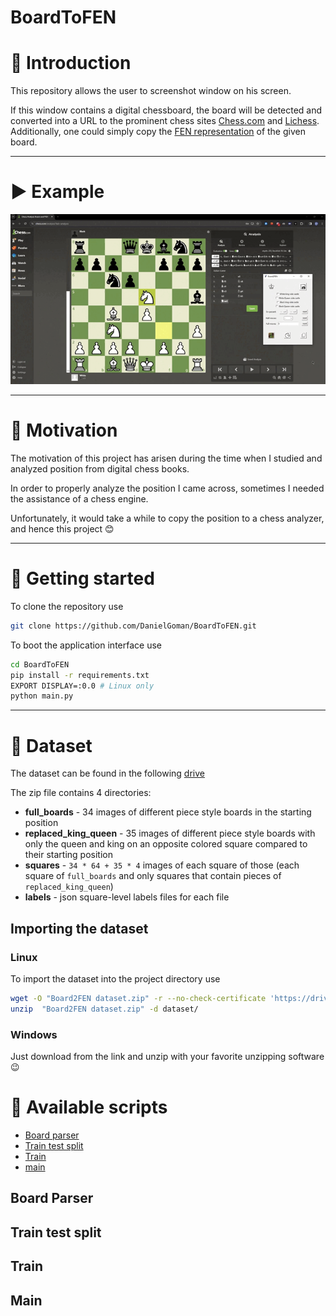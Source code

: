 # BoardToFEN

# 📖 Introduction

This repository allows the user to screenshot window on his screen.

If this window contains a digital chessboard, the board will be detected and converted into a URL to the prominent chess 
sites [Chess.com](https://www.chess.com) and [Lichess](https://www.lichess.org). 
Additionally, one could simply copy the [FEN representation](https://www.chess.com/terms/fen-chess) of the given board.

---




# ▶️ Example

![](assets/Usage%20example.gif)

---




# 🚀 Motivation

The motivation of this project has arisen during the time when I studied and analyzed position from digital chess books.

In order to properly analyze the position I came across, sometimes I needed the assistance of a chess engine.

Unfortunately, it would take a while to copy the position to a chess analyzer, and hence this project 😊

---



# 🐥 Getting started


To clone the repository use
```bash
git clone https://github.com/DanielGoman/BoardToFEN.git
```

To boot the application interface use
```bash
cd BoardToFEN
pip install -r requirements.txt
EXPORT DISPLAY=:0.0 # Linux only
python main.py
```

---




# 📁 Dataset

The dataset can be found in the following [drive](https://drive.google.com/file/d/1xc9vXlE55g4SCeJNspAnF_j-QJTNaoaZ/view?usp=drive_link)

The zip file contains 4 directories:
- **full_boards** - 34 images of different piece style boards in the starting position
- **replaced_king_queen** - 35 images of different piece style boards with only the queen and king on an opposite 
colored square compared to their starting position
- **squares** - `34 * 64 + 35 * 4` images of each square of those (each square of `full_boards` and only squares that 
contain pieces of `replaced_king_queen`)
- **labels** - json square-level labels files for each file



## Importing the dataset

### Linux
To import the dataset into the project directory use
```bash
wget -O "Board2FEN dataset.zip" -r --no-check-certificate 'https://drive.google.com/uc?export=download&id=1xc9vXlE55g4SCeJNspAnF_j-QJTNaoaZ' 
unzip  "Board2FEN dataset.zip" -d dataset/
```

### Windows
Just download from the link and unzip with your favorite unzipping software 😉



# 📜 Available scripts

 - [Board parser](#board-parser)
 - [Train test split](#train-test-split)
 - [Train](#train)
 - [main](#main)


## Board Parser


## Train test split


## Train


## Main
